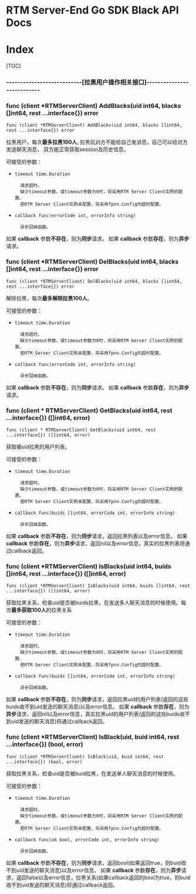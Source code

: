 # RTM Server-End Go SDK Black API Docs

# Index

[TOC]

### ---------------------------[拉黑用户操作相关接口]---------------------------

### func (client *RTMServerClient) AddBlacks(uid int64, blacks []int64, rest ...interface{}) error
    func (client *RTMServerClient) AddBlacks(uid int64, blacks []int64, rest ...interface{}) error

拉黑用户，每次**最多拉黑100人**, 拉黑后对方不能给自己发消息，自己可以给对方发送聊天消息，
双方能正常获取session及历史信息。

可接受的参数：

* `timeout time.Duration`
  
        请求超时。
        缺少timeout参数，或timeout参数为0时，将采用RTM Server Client实例的配置。
        若RTM Server Client实例未配置，将采用fpnn.Config的超时配置。

* `callback func(errorCode int, errorInfo string)`
  
        异步回掉函数。

如果 **callback** 参数**不存在**，则为**同步**请求。
如果 **callback** 参数**存在**，则为**异步**请求。  

### func (client *RTMServerClient) DelBlacks(uid int64, blacks []int64, rest ...interface{}) error
    func (client *RTMServerClient) DelBlacks(uid int64, blacks []int64, rest ...interface{}) error

解除拉黑，每次**最多解除拉黑100人**。

可接受的参数：

* `timeout time.Duration`
  
        请求超时。
        缺少timeout参数，或timeout参数为0时，将采用RTM Server Client实例的配置。
        若RTM Server Client实例未配置，将采用fpnn.Config的超时配置。

* `callback func(errorCode int, errorInfo string)`
  
        异步回掉函数。

如果 **callback** 参数**不存在**，则为**同步**请求。
如果 **callback** 参数**存在**，则为**异步**请求。

### func (client * RTMServerClient) GetBlacks(uid int64, rest ...interface{}) ([]int64, error)
    func (client * RTMServerClient) GetBlacks(uid int64, rest ...interface{}) ([]int64, error)

获取被uid拉黑的用户列表。

可接受的参数：

* `timeout time.Duration`
  
        请求超时。
        缺少timeout参数，或timeout参数为0时，将采用RTM Server Client实例的配置。
        若RTM Server Client实例未配置，将采用fpnn.Config的超时配置。

* `callback func(buids []int64, errorCode int, errorInfo string)`
  
        异步回掉函数。

如果 **callback** 参数**不存在**，则为**同步**请求，返回拉黑列表以及error信息。
如果 **callback** 参数**存在**，则为**异步**请求，返回nil以及error信息，真实的拉黑列表将通过callback返回。

### func (client *RTMServerClient) IsBlacks(uid int64, buids []int64, rest ...interface{}) ([]int64, error)
    func (client *RTMServerClient) IsBlacks(uid int64, buids []int64, rest ...interface{}) ([]int64, error)

获取拉黑关系，检查uid是否被buids拉黑，在发送多人聊天消息的时候使用。每次**最多获取100人**的拉黑关系

可接受的参数：

* `timeout time.Duration`
  
        请求超时。
        缺少timeout参数，或timeout参数为0时，将采用RTM Server Client实例的配置。
        若RTM Server Client实例未配置，将采用fpnn.Config的超时配置。

* `callback func(buids []int64, errorCode int, errorInfo string)`
  
        异步回掉函数。

如果 **callback** 参数**不存在**，则为**同步**请求，返回拉黑uid的用户列表(返回的这些buids收不到uid发送的聊天消息)以及error信息。
如果 **callback** 参数**存在**，则为**异步**请求，返回nil以及error信息，真实拉黑uid的用户列表(返回的这些buids收不到uid发送的聊天消息)将通过callback返回。

### func (client *RTMServerClient) IsBlack(uid, buid int64, rest ...interface{}) (bool, error)
    func (client *RTMServerClient) IsBlack(uid, buid int64, rest ...interface{}) (bool, error)

获取拉黑关系，检查uid是否被buid拉黑，在发送单人聊天消息的时候使用。

可接受的参数：

* `timeout time.Duration`
  
        请求超时。
        缺少timeout参数，或timeout参数为0时，将采用RTM Server Client实例的配置。
        若RTM Server Client实例未配置，将采用fpnn.Config的超时配置。

* `callback func(ok bool, errorCode int, errorInfo string)`
  
        异步回掉函数。

如果 **callback** 参数**不存在**，则为**同步**请求，返回bool(如果返回true，则buid收不到uid发送的聊天消息)以及error信息。
如果 **callback** 参数**存在**，则为**异步**请求，返回false以及error信息，拉黑关系(如果callback返回的bool为true，则buid收不到uid发送的聊天消息)将通过callback返回。
